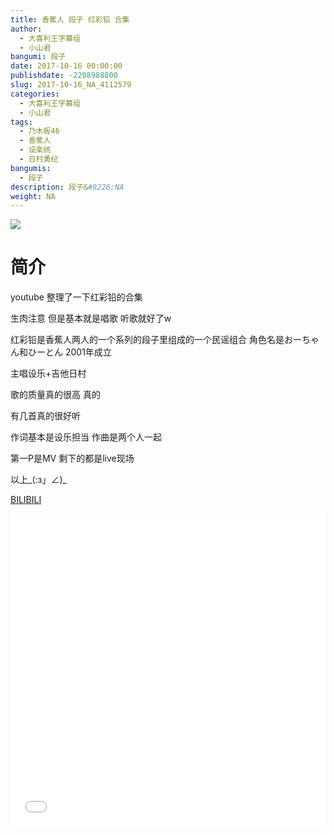 ```yaml
---
title: 香蕉人 段子 红彩铅 合集
author: 
  - 大喜利王字幕组
  - 小山君
bangumi: 段子
date: 2017-10-16 00:00:00
publishdate: -2208988800
slug: 2017-10-16_NA_4112579
categories: 
  - 大喜利王字幕组
  - 小山君
tags: 
  - 乃木板46
  - 香蕉人
  - 设楽统
  - 日村勇纪
bangumis: 
  - 段子
description: 段子&#8226;NA
weight: NA
---
```


![](https://i.imgur.com/TDR0egi.jpg)

# 简介  
youtube 整理了一下红彩铅的合集


生肉注意 但是基本就是唱歌 听歌就好了w


红彩铅是香蕉人两人的一个系列的段子里组成的一个民谣组合 角色名是おーちゃん和ひーとん 2001年成立


主唱设乐+吉他日村


歌的质量真的很高 真的


有几首真的很好听


作词基本是设乐担当 作曲是两个人一起


第一P是MV 剩下的都是live现场


以上_(:з」∠)_




  [BILIBILI](https://www.bilibili.com/video/av4112579/)


<div class="vcontainer">  <iframe class='video' src="//www.bilibili.com/blackboard/player.html?aid=4112579" width="100%" height="500" frameborder="0" allowfullscreen="allowfullscreen"></iframe></div>

